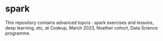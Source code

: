 # spark
This repository contains advanced topcis : spark exercises and lessons, deep learning, etc, at Codeup, March 2023, Noether cohort, Data Science programme.
